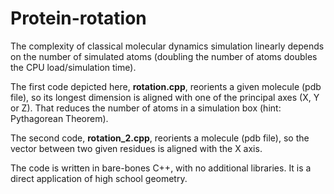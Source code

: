 # Protein-rotation

The complexity of classical molecular dynamics simulation linearly depends on the number of simulated atoms (doubling the number of atoms doubles the CPU load/simulation time). 


The first code depicted here, **rotation.cpp**, reorients a given molecule (pdb file), so its longest dimension is aligned with one of the principal axes (X, Y or Z). That reduces the number of atoms in a simulation box (hint: Pythagorean Theorem). 


The second code, **rotation_2.cpp**, reorients a molecule (pdb file), so the vector between two given residues is aligned with the X axis. 


The code is written in bare-bones C++, with no additional libraries. It is a direct application of high school geometry. 
